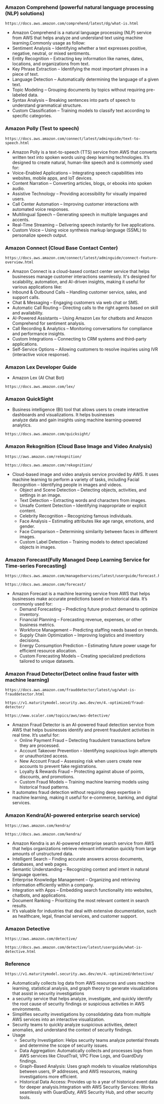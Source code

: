 ### Amazon Comprehend (powerful natural language processing (NLP) solutions)
```
https://docs.aws.amazon.com/comprehend/latest/dg/what-is.html
```
- Amazon Comprehend is a natural language processing (NLP) service from AWS that helps analyze and understand text using machine learning.Commonly usage as follow:
 - Sentiment Analysis – Identifying whether a text expresses positive, negative, neutral, or mixed sentiments.
 - Entity Recognition – Extracting key information like names, dates, locations, and organizations from text.
 - Key Phrase Extraction – Identifying the most important phrases in a piece of text.
 - Language Detection – Automatically determining the language of a given text.
 - Topic Modeling – Grouping documents by topics without requiring pre-labeled data.
 - Syntax Analysis – Breaking sentences into parts of speech to understand grammatical structure.
 - Custom Classification – Training models to classify text according to specific categories.

### Amazon Polly (Test to speech)
```
https://docs.aws.amazon.com/connect/latest/adminguide/text-to-speech.html
```
- Amazon Polly is a text-to-speech (TTS) service from AWS that converts written text into spoken words using deep learning technologies. It’s designed to create natural, human-like speech and is commonly used for:
 - Voice-Enabled Applications – Integrating speech capabilities into websites, mobile apps, and IoT devices.
 - Content Narration – Converting articles, blogs, or ebooks into spoken audio.
 - Assistive Technology – Providing accessibility for visually impaired users.
 - Call Center Automation – Improving customer interactions with automated voice responses.
 - Multilingual Speech – Generating speech in multiple languages and accents.
 - Real-Time Streaming – Delivering speech instantly for live applications.
 - Custom Voice – Using voice synthesis markup language (SSML) to personalize speech output.


### Amazon Connect (Cloud Base Contact Center)
```
https://docs.aws.amazon.com/connect/latest/adminguide/connect-feature-overview.html
```
- Amazon Connect is a cloud-based contact center service that helps businesses manage customer interactions seamlessly. It's designed for scalability, automation, and AI-driven insights, making it useful for various applications like:
 - Inbound & Outbound Calls – Handling customer service, sales, and support calls.
 - Chat & Messaging – Engaging customers via web chat or SMS.
 - Automatic Call Routing – Directing calls to the right agents based on skill and availability.
 - AI-Powered Assistants – Using Amazon Lex for chatbots and Amazon Comprehend for sentiment analysis.
 - Call Recording & Analytics – Monitoring conversations for compliance and performance insights.
 - Custom Integrations – Connecting to CRM systems and third-party applications.
 - Self-Service Options – Allowing customers to resolve inquiries using IVR (interactive voice response).


### Amazon Lex Developer Guide
- Amazon Lex (AI Chat Bot)
```
https://docs.aws.amazon.com/lex/
```

### Amazon QuickSight
 - Business intelligence (BI) tool that allows users to create interactive dashboards and visualizations. It helps businesses    
   analyze data and gain insights using machine learning-powered analytics.
```
https://docs.aws.amazon.com/quicksight/
```

### Amazon Rekognition (Cloud Base Image and Video Analysis)
```
https://aws.amazon.com/rekognition/
```
```
https://docs.aws.amazon.com/rekognition/
```
- Cloud-based image and video analysis service provided by AWS. It uses machine learning to perform a variety of tasks, including Facial 
  Recognition – Identifying people in images and videos.
  - Object and Scene Detection – Detecting objects, activities, and settings in an image.
  - Text Detection – Extracting words and characters from images.
  - Unsafe Content Detection – Identifying inappropriate or explicit content.
  - Celebrity Recognition – Recognizing famous individuals.
  - Face Analysis – Estimating attributes like age range, emotions, and gender.
  - Face Comparison – Determining similarity between faces in different images.
  - Custom Label Detection – Training models to detect specialized objects in images.

### Amazon Forecast(Fully Managed Deep Learning Service for Time-series Forecasting)
```
https://docs.aws.amazon.com/managedservices/latest/userguide/forecast.html
```
```
https://docs.aws.amazon.com/forecast/
```
- Amazon Forecast is a machine learning service from AWS that helps businesses make accurate predictions based on historical data.
  It’s commonly used for:
  - Demand Forecasting – Predicting future product demand to optimize inventory.
  - Financial Planning – Forecasting revenue, expenses, or other business metrics.
  - Workforce Management – Predicting staffing needs based on trends.
  - Supply Chain Optimization – Improving logistics and inventory decisions.
  - Energy Consumption Prediction – Estimating future power usage for efficient resource allocation.
  - Custom Forecasting Models – Creating specialized predictions tailored to unique datasets.
 
### Amazon Fraud Detector(Detect online fraud faster with machine learning)
```
https://docs.aws.amazon.com/frauddetector/latest/ug/what-is-frauddetector.html
```
```
https://v1.maturitymodel.security.aws.dev/en/4.-optimized/fraud-detector/
```
```
https://www.scaler.com/topics/aws/aws-detective/
```
- Amazon Fraud Detector is an AI-powered fraud detection service from AWS that helps businesses identify and prevent fraudulent activities in
  real time. It’s useful for:
  - Online Payment Fraud – Detecting fraudulent transactions before they are processed.
  - Account Takeover Prevention – Identifying suspicious login attempts or unauthorized access.
  - New Account Fraud – Assessing risk when users create new accounts to prevent fake registrations.
  - Loyalty & Rewards Fraud – Protecting against abuse of points, discounts, and promotions.
  - Custom Fraud Models – Training machine learning models using historical fraud patterns.
- It automates fraud detection without requiring deep expertise in machine learning, making it useful for e-commerce, banking, and digital
  services.

### Amazon Kendra(AI-powered enterprise search service)
```
https://aws.amazon.com/kendra/
```
```
https://docs.aws.amazon.com/kendra/
```
- Amazon Kendra is an AI-powered enterprise search service from AWS that helps organizations retrieve relevant information quickly from large
  amounts of unstructured data.
 - Intelligent Search – Finding accurate answers across documents, databases, and web pages.
 - Semantic Understanding – Recognizing context and intent in natural language queries.
 - Enterprise Knowledge Management – Organizing and retrieving information efficiently within a company.
 - Integration with Apps – Embedding search functionality into websites, chatbots, and applications.
 - Document Ranking – Prioritizing the most relevant content in search results.
- It’s valuable for industries that deal with extensive documentation, such as healthcare, legal, financial services, and customer support.


### Amazon Detective
```
https://aws.amazon.com/detective/
```
```
https://docs.aws.amazon.com/detective/latest/userguide/what-is-detective.html
```
### Reference
```
https://v1.maturitymodel.security.aws.dev/en/4.-optimized/detective/
```
- Automatically collects log data from AWS resources and uses machine learning, statistical analysis, and graph theory to generate 
  visualizations that assist in security investigations
- a security service that helps analyze, investigate, and quickly identify the root cause of security findings or suspicious 
  activities in AWS environments.
- Simplifies security investigations by consolidating data from multiple AWS services into an interactive visualization.
- Security teams to quickly analyze suspicious activities, detect anomalies, and understand the context of security findings.
- Usage
  - Security Investigation: Helps security teams analyze potential threats and determine the scope of security issues.
  - Data Aggregation: Automatically collects and processes logs from AWS services like CloudTrail, VPC Flow Logs, and GuardDuty 
    findings.
  - Graph-Based Analysis: Uses graph models to visualize relationships between users, IP addresses, and AWS resources, making 
    investigations more efficient.
  - Historical Data Access: Provides up to a year of historical event data for deeper analysis.Integration with AWS Security Services: 
    Works seamlessly with GuardDuty, AWS Security Hub, and other security tools.
